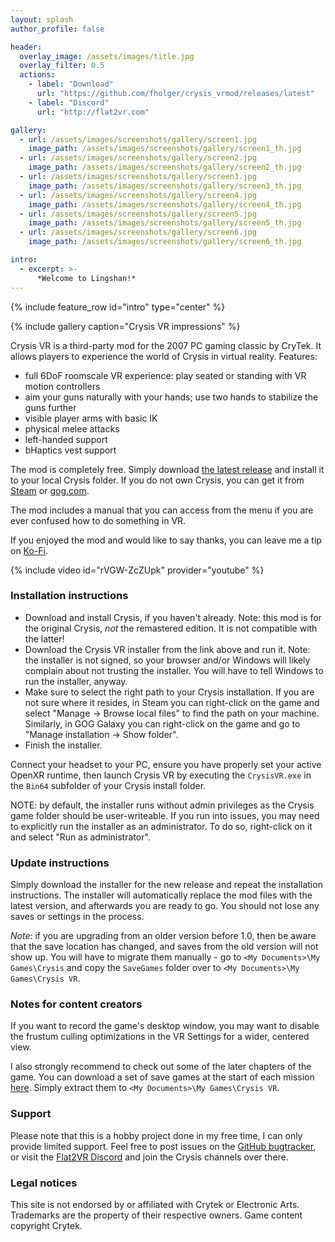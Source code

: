 ```yaml
---
layout: splash
author_profile: false

header:
  overlay_image: /assets/images/title.jpg
  overlay_filter: 0.5
  actions:
    - label: "Download"
      url: "https://github.com/fholger/crysis_vrmod/releases/latest"
    - label: "Discord"
      url: "http://flat2vr.com"

gallery:
  - url: /assets/images/screenshots/gallery/screen1.jpg
    image_path: /assets/images/screenshots/gallery/screen1_th.jpg
  - url: /assets/images/screenshots/gallery/screen2.jpg
    image_path: /assets/images/screenshots/gallery/screen2_th.jpg
  - url: /assets/images/screenshots/gallery/screen3.jpg
    image_path: /assets/images/screenshots/gallery/screen3_th.jpg
  - url: /assets/images/screenshots/gallery/screen4.jpg
    image_path: /assets/images/screenshots/gallery/screen4_th.jpg
  - url: /assets/images/screenshots/gallery/screen5.jpg
    image_path: /assets/images/screenshots/gallery/screen5_th.jpg
  - url: /assets/images/screenshots/gallery/screen6.jpg
    image_path: /assets/images/screenshots/gallery/screen6_th.jpg

intro:
  - excerpt: >-
      *Welcome to Lingshan!*
---
```


{% include feature_row id="intro" type="center" %}

{% include gallery caption="Crysis VR impressions" %}

Crysis VR is a third-party mod for the 2007 PC gaming classic by CryTek. It allows players to experience the world of Crysis in virtual reality. Features:

- full 6DoF roomscale VR experience: play seated or standing with VR motion controllers
- aim your guns naturally with your hands; use two hands to stabilize the guns further
- visible player arms with basic IK
- physical melee attacks
- left-handed support
- bHaptics vest support

The mod is completely free. Simply download [the latest release](https://github.com/fholger/crysis_vrmod/releases/latest)
and install it to your local Crysis folder. If you do not own Crysis, you can get it from
[Steam](https://store.steampowered.com/sub/987/) or
[gog.com](https://www.gog.com/en/game/crysis).

The mod includes a manual that you can access from the menu if you are ever confused how to do something in VR.

If you enjoyed the mod and would like to say thanks, you can leave me a tip on [Ko-Fi](https://ko-fi.com/fholger).

{% include video id="rVGW-ZcZUpk" provider="youtube" %}


### Installation instructions

- Download and install Crysis, if you haven't already. Note: this mod is for the original Crysis, *not* the remastered edition. It is not compatible with the latter!
- Download the Crysis VR installer from the link above and run it. Note: the installer is not signed, so your browser and/or Windows will likely complain about not trusting the installer. You will have to tell Windows to run the installer, anyway.
- Make sure to select the right path to your Crysis installation. If you are not sure where it resides, in Steam you can right-click on the game and select "Manage -> Browse local files" to find the path on your machine. Similarly, in GOG Galaxy you can right-click on the game and go to "Manage installation -> Show folder".
- Finish the installer.

Connect your headset to your PC, ensure you have properly set your active OpenXR runtime, then launch Crysis VR by executing the `CrysisVR.exe` in the `Bin64` subfolder of your Crysis install folder.

NOTE: by default, the installer runs without admin privileges as the Crysis game folder should be user-writeable.
If you run into issues, you may need to explicitly run the installer as an administrator.
To do so, right-click on it and select "Run as administrator".

### Update instructions

Simply download the installer for the new release and repeat the installation instructions. The installer will automatically replace the mod files with the latest version, and afterwards you are ready to go. You should not lose any saves or settings in the process.

*Note*: if you are upgrading from an older version before 1.0, then be aware
that the save location has changed, and saves from the old version will not
show up. You will have to migrate them manually - go to
`<My Documents>\My Games\Crysis` and copy the `SaveGames` folder over to
`<My Documents>\My Games\Crysis VR`.

### Notes for content creators

If you want to record the game's desktop window, you may want to disable the frustum culling optimizations in the VR Settings for a wider, centered view.

I also strongly recommend to check out some of the later chapters of the game. You can download a set of save games at the start of each mission
[here](/assets/CrysisVR_SaveGames.7z). Simply extract them to `<My Documents>\My Games\Crysis VR`.

### Support

Please note that this is a hobby project done in my free time, I can only provide limited support. Feel free to post issues on the [GitHub bugtracker](https://github.com/fholger/crysis_vrmod/issues), or visit the [Flat2VR Discord](http://flat2vr.com) and join the Crysis channels over there. 

### Legal notices

This site is not endorsed by or affiliated with Crytek or Electronic Arts.  Trademarks are the property of their respective owners. Game content copyright Crytek.
